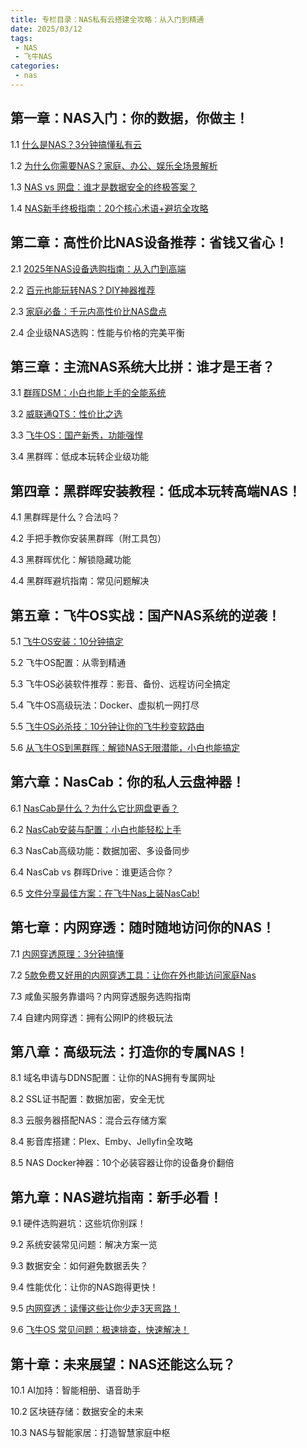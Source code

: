 ```yaml
---
title: 专栏目录：NAS私有云搭建全攻略：从入门到精通
date: 2025/03/12
tags:
 - NAS
 - 飞牛NAS
categories:
 - nas
---
```


## 第一章：NAS入门：你的数据，你做主！
1.1 [什么是NAS？3分钟搞懂私有云](https://xiaobot.net/post/00a78efb-160c-4c2f-a15f-2e7e9cdb22f2)

1.2 [为什么你需要NAS？家庭、办公、娱乐全场景解析](https://xiaobot.net/post/91901675-ed48-4f96-bfb5-a8bb757a3b65)

1.3 [NAS vs 网盘：谁才是数据安全的终极答案？](https://xiaobot.net/post/b1a577e3-aae3-4521-8f57-a6f1c7bcf032)

1.4 [NAS新手终极指南：20个核心术语+避坑全攻略](https://xiaobot.net/post/d53d8f4a-dc3e-4a5b-9bff-a7081429b5da)

## 第二章：高性价比NAS设备推荐：省钱又省心！
2.1 [2025年NAS设备选购指南：从入门到高端](https://xiaobot.net/post/7ba307c5-38ca-4bb7-91cb-8b495d01d825)

2.2 [百元也能玩转NAS？DIY神器推荐](https://xiaobot.net/post/cbeda47a-e556-462c-8b0f-3c6ac91038c9)

2.3 [家庭必备：千元内高性价比NAS盘点](https://xiaobot.net/post/da5f6171-3578-4f90-a64e-44ce2c8ee827)

2.4 企业级NAS选购：性能与价格的完美平衡 

## 第三章：主流NAS系统大比拼：谁才是王者？
3.1 [群晖DSM：小白也能上手的全能系统](https://xiaobot.net/post/2a63abfb-97a2-4a45-b7ef-4cb5a54fd804)

3.2 [威联通QTS：性价比之选](https://xiaobot.net/post/4822fd08-0ade-42dc-8df2-c567e7ef4213)

3.3 [飞牛OS：国产新秀，功能强悍](https://xiaobot.net/post/a8258ae3-6ffc-4ad4-af29-1a852f974a56)

3.4 黑群晖：低成本玩转企业级功能 

## 第四章：黑群晖安装教程：低成本玩转高端NAS！
4.1 黑群晖是什么？合法吗？

4.2 手把手教你安装黑群晖（附工具包）

4.3 黑群晖优化：解锁隐藏功能

4.4 黑群晖避坑指南：常见问题解决 

## 第五章：飞牛OS实战：国产NAS系统的逆袭！
5.1 [飞牛OS安装：10分钟搞定](https://xiaobot.net/post/67b68139-f2f3-4d58-80bf-eb5faba7a538)

5.2 飞牛OS配置：从零到精通

5.3 飞牛OS必装软件推荐：影音、备份、远程访问全搞定

5.4 飞牛OS高级玩法：Docker、虚拟机一网打尽 

5.5 [飞牛OS必杀技：10分钟让你的飞牛秒变软路由](https://xiaobot.net/post/946e94ed-4c73-40f5-aae7-bff0beac3637)

5.6 [从飞牛OS到黑群晖：解锁NAS无限潜能，小白也能搞定](https://xiaobot.net/post/25bed5b6-3c21-48ee-b578-60d44fea50e1)

## 第六章：NasCab：你的私人云盘神器！
6.1 [NasCab是什么？为什么它比网盘更香？](https://xiaobot.net/post/5e9cd2d4-96c3-4334-b3ab-1086f7037e1f)

6.2 [NasCab安装与配置：小白也能轻松上手](https://xiaobot.net/post/c7838e88-08e6-4184-99ce-51b476316c00)

6.3 NasCab高级功能：数据加密、多设备同步

6.4 NasCab vs 群晖Drive：谁更适合你？ 

6.5 [文件分享最佳方案：在飞牛Nas上装NasCab!](https://xiaobot.net/post/244fe3d7-bba1-4a86-8f3d-6342728e325f)

## 第七章：内网穿透：随时随地访问你的NAS！
7.1 [内网穿透原理：3分钟搞懂](https://xiaobot.net/creator/nas)

7.2 [5款免费又好用的内网穿透工具：让你在外也能访问家庭Nas](https://xiaobot.net/post/075ade69-69ab-44a6-9bbd-81daecfd4a56)

7.3 咸鱼买服务靠谱吗？内网穿透服务选购指南

7.4 自建内网穿透：拥有公网IP的终极玩法 

## 第八章：高级玩法：打造你的专属NAS！
8.1 域名申请与DDNS配置：让你的NAS拥有专属网址

8.2 SSL证书配置：数据加密，安全无忧

8.3 云服务器搭配NAS：混合云存储方案

8.4 影音库搭建：Plex、Emby、Jellyfin全攻略 

8.5 NAS Docker神器：10个必装容器让你的设备身价翻倍

## 第九章：NAS避坑指南：新手必看！
9.1 硬件选购避坑：这些坑你别踩！

9.2 系统安装常见问题：解决方案一览

9.3 数据安全：如何避免数据丢失？

9.4 性能优化：让你的NAS跑得更快！ 

9.5 [内网穿透：读懂这些让你少走3天弯路！](https://xiaobot.net/post/9816b3ce-8ae2-4d62-8279-c00600faac51)

9.6 [飞牛OS 常见问题：极速排查，快速解决！](https://xiaobot.net/post/e90e3975-7235-472b-a1b7-ace1f9468a9a)

## 第十章：未来展望：NAS还能这么玩？
10.1 AI加持：智能相册、语音助手

10.2 区块链存储：数据安全的未来

10.3 NAS与智能家居：打造智慧家庭中枢


